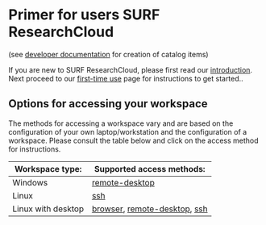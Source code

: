 # Primer for users SURF ResearchCloud
(see [developer documentation](index.md) for creation of catalog items)   

If you are new to SURF ResearchCloud, please first read our [introduction](primer/introduction.md).
Next proceed to our [first-time use](primer/first-time-use.md) page for instructions to get started..

## Options for accessing your workspace
The methods for accessing a workspace vary and are based on 
the configuration of your own laptop/workstation and the
configuration of a workspace. Please consult the table below
and click on the access method for instructions.

| Workspace type:     | Supported access methods: |
| ------------------- | --------------- |
| Windows             | [remote-desktop](primer/access-rdp.md)  |
| Linux               | [ssh](primer/access-ssh.md)             |
| Linux with desktop  | [browser](primer/access-browser.md), [remote-desktop](primer/access-rdp.md), [ssh](primer/access-ssh.md) |




